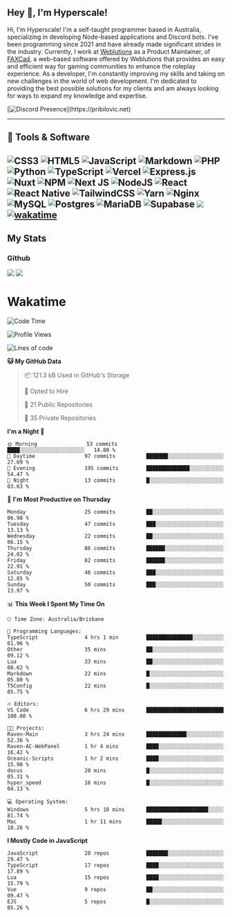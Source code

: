 ## Hey 👋, I'm Hyperscale!

Hi, I'm Hyperscale! I'm a self-taught programmer based in Australia, specializing in developing Node-based applications and Discord bots. I've been programming since 2021 and have already made significant strides in the industry. Currently, I work at [Weblutions](https://weblutions.com) as a Product Maintainer, of [FAXCad](https://weblutions.com/store/faxcad), a web-based software offered by Weblutions that provides an easy and efficient way for gaming communities to enhance the roleplay experience. As a developer, I'm constantly improving my skills and taking on new challenges in the world of web development. I'm dedicated to providing the best possible solutions for my clients and am always looking for ways to expand my knowledge and expertise.

[![Discord Presence](https://lanyard.cnrad.dev/api/906061699562475581?=idleMessage=:Just%Chillin%With%My%Kangaroo!)](https://pribilovic.net)

<p align="center">
<a href="https://github.com/Hyperscale1">
</a>
</p>

---
## 🔧 Tools & Software

![CSS3](https://img.shields.io/badge/css3-%231572B6.svg?style=for-the-badge&logo=css3&logoColor=white) ![HTML5](https://img.shields.io/badge/html5-%23E34F26.svg?style=for-the-badge&logo=html5&logoColor=white) ![JavaScript](https://img.shields.io/badge/javascript-%23323330.svg?style=for-the-badge&logo=javascript&logoColor=%23F7DF1E)  ![Markdown](https://img.shields.io/badge/markdown-%23000000.svg?style=for-the-badge&logo=markdown&logoColor=white) ![PHP](https://img.shields.io/badge/php-%23777BB4.svg?style=for-the-badge&logo=php&logoColor=white) ![Python](https://img.shields.io/badge/python-3670A0?style=for-the-badge&logo=python&logoColor=ffdd54) ![TypeScript](https://img.shields.io/badge/typescript-%23007ACC.svg?style=for-the-badge&logo=typescript&logoColor=white) ![Vercel](https://img.shields.io/badge/vercel-%23000000.svg?style=for-the-badge&logo=vercel&logoColor=white) ![Express.js](https://img.shields.io/badge/express.js-%23404d59.svg?style=for-the-badge&logo=express&logoColor=%2361DAFB) ![Nuxt](https://img.shields.io/badge/Nuxt-%23404d59.svg?style=for-the-badge&logo=nuxtdotjs&logoColor=%02dc82)  ![NPM](https://img.shields.io/badge/NPM-%23000000.svg?style=for-the-badge&logo=npm&logoColor=white) ![Next JS](https://img.shields.io/badge/Next-black?style=for-the-badge&logo=next.js&logoColor=white) ![NodeJS](https://img.shields.io/badge/node.js-6DA55F?style=for-the-badge&logo=node.js&logoColor=white) ![React](https://img.shields.io/badge/react-%2320232a.svg?style=for-the-badge&logo=react&logoColor=%2361DAFB) ![React Native](https://img.shields.io/badge/react_native-%2320232a.svg?style=for-the-badge&logo=react&logoColor=%2361DAFB) ![TailwindCSS](https://img.shields.io/badge/tailwindcss-%2338B2AC.svg?style=for-the-badge&logo=tailwind-css&logoColor=white) ![Yarn](https://img.shields.io/badge/yarn-%232C8EBB.svg?style=for-the-badge&logo=yarn&logoColor=white) ![Nginx](https://img.shields.io/badge/nginx-%23009639.svg?style=for-the-badge&logo=nginx&logoColor=white) ![MySQL](https://img.shields.io/badge/mysql-%2300f.svg?style=for-the-badge&logo=mysql&logoColor=white) ![Postgres](https://img.shields.io/badge/postgres-%23316192.svg?style=for-the-badge&logo=postgresql&logoColor=white) ![MariaDB](https://img.shields.io/badge/mariadb-%23316192.svg?style=for-the-badge&logo=mariadb&logoColor=white) ![Supabase](https://img.shields.io/badge/Supabase-3ECF8E?style=for-the-badge&logo=supabase&logoColor=white) ![](https://img.shields.io/badge/Ubuntu-E95420?style=for-the-badge&logo=ubuntu&logoColor=white) [![wakatime](https://wakatime.com/badge/user/6e098b16-30e8-493e-bf77-598fafbb912d.svg?style=for-the-badge)](https://wakatime.com/@6e098b16-30e8-493e-bf77-598fafbb912d) 
---
## My Stats

### Github
![](https://github-readme-stats.vercel.app/api?username=Hyperscale1&theme=blue-green)
![](https://github-readme-stats.vercel.app/api/top-langs/?username=Hyperscale1&theme=blue-green)

# Wakatime
<!--START_SECTION:waka-->
![Code Time](http://img.shields.io/badge/Code%20Time-914%20hrs%2054%20mins-blue)

![Profile Views](http://img.shields.io/badge/Profile%20Views-5-blue)

![Lines of code](https://img.shields.io/badge/From%20Hello%20World%20I%27ve%20Written-2.2%20million%20lines%20of%20code-blue)

**🐱 My GitHub Data** 

> 📦 121.3 kB Used in GitHub's Storage 
 > 
> 💼 Opted to Hire
 > 
> 📜 21 Public Repositories 
 > 
> 🔑 35 Private Repositories 
 > 
**I'm a Night 🦉** 

```text
🌞 Morning                53 commits          ████░░░░░░░░░░░░░░░░░░░░░   14.80 % 
🌆 Daytime                97 commits          ███████░░░░░░░░░░░░░░░░░░   27.09 % 
🌃 Evening                195 commits         ██████████████░░░░░░░░░░░   54.47 % 
🌙 Night                  13 commits          █░░░░░░░░░░░░░░░░░░░░░░░░   03.63 % 
```
📅 **I'm Most Productive on Thursday** 

```text
Monday                   25 commits          ██░░░░░░░░░░░░░░░░░░░░░░░   06.98 % 
Tuesday                  47 commits          ███░░░░░░░░░░░░░░░░░░░░░░   13.13 % 
Wednesday                22 commits          ██░░░░░░░░░░░░░░░░░░░░░░░   06.15 % 
Thursday                 86 commits          ██████░░░░░░░░░░░░░░░░░░░   24.02 % 
Friday                   82 commits          ██████░░░░░░░░░░░░░░░░░░░   22.91 % 
Saturday                 46 commits          ███░░░░░░░░░░░░░░░░░░░░░░   12.85 % 
Sunday                   50 commits          ███░░░░░░░░░░░░░░░░░░░░░░   13.97 % 
```


📊 **This Week I Spent My Time On** 

```text
🕑︎ Time Zone: Australia/Brisbane

💬 Programming Languages: 
TypeScript               4 hrs 1 min         ███████████████░░░░░░░░░░   61.96 % 
Other                    35 mins             ██░░░░░░░░░░░░░░░░░░░░░░░   09.12 % 
Lua                      33 mins             ██░░░░░░░░░░░░░░░░░░░░░░░   08.62 % 
Markdown                 22 mins             █░░░░░░░░░░░░░░░░░░░░░░░░   05.80 % 
TSConfig                 22 mins             █░░░░░░░░░░░░░░░░░░░░░░░░   05.75 % 

🔥 Editors: 
VS Code                  6 hrs 29 mins       █████████████████████████   100.00 % 

🐱‍💻 Projects: 
Raven-Main               3 hrs 24 mins       █████████████░░░░░░░░░░░░   52.36 % 
Raven-AC-WebPanel        1 hr 4 mins         ████░░░░░░░░░░░░░░░░░░░░░   16.42 % 
Oceanic-Scripts          1 hr 2 mins         ████░░░░░░░░░░░░░░░░░░░░░   15.90 % 
docus                    20 mins             █░░░░░░░░░░░░░░░░░░░░░░░░   05.31 % 
hyper_speed              16 mins             █░░░░░░░░░░░░░░░░░░░░░░░░   04.13 % 

💻 Operating System: 
Windows                  5 hrs 18 mins       ████████████████████░░░░░   81.74 % 
Mac                      1 hr 11 mins        █████░░░░░░░░░░░░░░░░░░░░   18.26 % 
```

**I Mostly Code in JavaScript** 

```text
JavaScript               28 repos            ███████░░░░░░░░░░░░░░░░░░   29.47 % 
TypeScript               17 repos            ████░░░░░░░░░░░░░░░░░░░░░   17.89 % 
Lua                      15 repos            ████░░░░░░░░░░░░░░░░░░░░░   15.79 % 
Vue                      9 repos             ██░░░░░░░░░░░░░░░░░░░░░░░   09.47 % 
EJS                      5 repos             █░░░░░░░░░░░░░░░░░░░░░░░░   05.26 % 
```




<!--END_SECTION:waka-->
